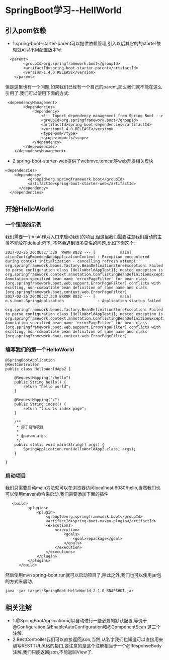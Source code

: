 # SpringBoot学习--HellWorld

## 引入pom依赖

+ 1.spring-boot-starter-parent可以提供依赖管理,引入以后其它的的starter依赖就可以不用配置版本号.
```$xslt
  <parent>
        <groupId>org.springframework.boot</groupId>
        <artifactId>spring-boot-starter-parent</artifactId>
        <version>1.4.0.RELEASE</version>
    </parent>
```
但是这里也有一个问题,如果我们已经有一个自己的parent,那么我们就不能在这么引用了.我们可以使用下面的方式:
```$xslt
 <dependencyManagement>
        <dependencies>
            <dependency>
                <!-- Import dependency management from Spring Boot -->
                <groupId>org.springframework.boot</groupId>
                <artifactId>spring-boot-dependencies</artifactId>
                <version>1.4.0.RELEASE</version>
                <type>pom</type>
                <scope>import</scope>
            </dependency>
        </dependencies>
    </dependencyManagement>
```
+ 2.spring-boot-starter-web提供了webmvc,tomcat等web开发相关模块
```$xslt
<dependencies>  
    <dependency>  
          <groupId>org.springframework.boot</groupId>  
          <artifactId>spring-boot-starter-web</artifactId>  
      </dependency>  
  </dependencies>  

```

## 开始HelloWorld

### 一个错误的示例
我们需要一个main作为入口来启动我们的项目,但这里我们需要注意我们启动的主类不能放在default包下,
不然会遇到很多莫名的问题,比如下面这个:
```$xslt
2017-03-26 20:06:27.320  WARN 8832 --- [           main] ationConfigEmbeddedWebApplicationContext : Exception encountered during context initialization - cancelling refresh attempt: org.springframework.beans.factory.BeanDefinitionStoreException: Failed to parse configuration class [HelloWorldAppTest1]; nested exception is org.springframework.context.annotation.ConflictingBeanDefinitionException: Annotation-specified bean name 'errorPageFilter' for bean class [org.springframework.boot.web.support.ErrorPageFilter] conflicts with existing, non-compatible bean definition of same name and class [org.springframework.boot.context.web.ErrorPageFilter]
2017-03-26 20:06:27.330 ERROR 8832 --- [           main] o.s.boot.SpringApplication               : Application startup failed

org.springframework.beans.factory.BeanDefinitionStoreException: Failed to parse configuration class [HelloWorldAppTest1]; nested exception is org.springframework.context.annotation.ConflictingBeanDefinitionException: Annotation-specified bean name 'errorPageFilter' for bean class [org.springframework.boot.web.support.ErrorPageFilter] conflicts with existing, non-compatible bean definition of same name and class [org.springframework.boot.context.web.ErrorPageFilter]
```
### 编写我们的第一个HelloWorld
```$xslt
@SpringBootApplication
@RestController
public class HelloWorldApp2 {

    @RequestMapping("/hello")
    public String hello() {
        return "hello world";
    }

    @RequestMapping("/")
    public String index() {
        return "this is index page";
    }

    /**
     * 用于启动项目
     *
     * @param args
     */
    public static void main(String[] args) {
        SpringApplication.run(HelloWorldApp2.class, args);
    }

}
```
### 启动项目
我们只需要启动main方法就可以在浏览器访问localhost:8080/hello,当然我们也可以使用maven命令来启动,我们需要添加下面的插件
```$xslt
   <build>
          <plugins>
              <plugin>
                  <groupId>org.springframework.boot</groupId>
                  <artifactId>spring-boot-maven-plugin</artifactId>
                  <executions>
                      <execution>
                          <goals>
                              <goal>repackage</goal>
                          </goals>
                      </execution>
                  </executions>
              </plugin>
          </plugins>
      </build>
```
然后使用mvn spring-boot:run就可以启动项目了,除此之外,我们也可以使用jar包的方式来启动,
```aidl
java -jar target/SpringBoot-HelloWorld-2-1.0-SNAPSHOT.jar 
```

## 相关注解
+ 1.@SpringBootApplication可以自动进行一些必要的默认配置,等价于@Configuration,@EnableAutoConfiguration和@ComponentScan
    这三个注解.
+ 2.RestController我们可以直接返回json,当然,从名字我们也知道可以直接用来编写RESTTUL风格的接口,要注意的是这个注解相当于一个@ResponseBody
    注解,我们只能返回json,不能返回View了.

